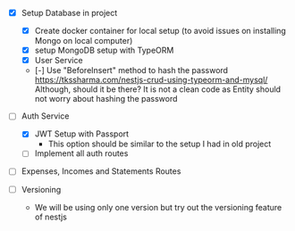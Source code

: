- [x] Setup Database in project

  - [x] Create docker container for local setup (to avoid issues on installing Mongo on local computer)
  - [x] setup MongoDB setup with TypeORM
  - [x] User Service
  - [-] Use "BeforeInsert" method to hash the password
    https://tkssharma.com/nestjs-crud-using-typeorm-and-mysql/
    Although, should it be there?
    It is not a clean code as Entity should not worry about hashing the password

- [ ] Auth Service

  - [x] JWT Setup with Passport
    - This option should be similar to the setup I had in old project
  - [ ] Implement all auth routes

- [ ] Expenses, Incomes and Statements Routes

- [ ] Versioning
  - We will be using only one version but try out the versioning feature of nestjs

